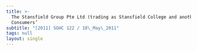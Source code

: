 ```yaml
---
title: >-
  The Stansfield Group Pte Ltd (trading as Stansfield College and another v
  Consumers’
subtitle: "[2011] SGHC 122 / 18\_May\_2011"
tags: null
layout: single
---
```


